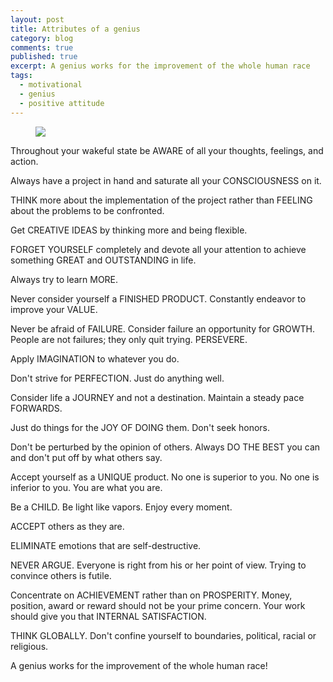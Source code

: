 ```yaml
---
layout: post
title: Attributes of a genius
category: blog
comments: true
published: true
excerpt: A genius works for the improvement of the whole human race
tags:
  - motivational
  - genius
  - positive attitude
---
```


<figure>
  <img src="{{ site.url }}/images/blog/attributes-of-a-genius.jpg">
  <figcaption></figcaption>
</figure>

Throughout your wakeful state be AWARE of all your thoughts, feelings, and action.

Always have a project in hand and saturate all your CONSCIOUSNESS on it.

THINK more about the implementation of the project rather than FEELING about the problems to be confronted.

Get CREATIVE IDEAS by thinking more and being flexible.

FORGET YOURSELF completely and devote all your attention to achieve something GREAT and OUTSTANDING in life.

Always try to learn MORE.

Never consider yourself a FINISHED PRODUCT. Constantly endeavor to improve your VALUE.

Never be afraid of FAILURE. Consider failure an opportunity for GROWTH. People are not failures; they only quit trying. PERSEVERE.

Apply IMAGINATION to whatever you do.

Don't strive for PERFECTION. Just do anything well.

Consider life a JOURNEY and not a destination. Maintain a steady pace FORWARDS.

Just do things for the JOY OF DOING them. Don't seek honors.

Don't be perturbed by the opinion of others. Always DO THE BEST you can and don't put off by what others say.

Accept yourself as a UNIQUE product. No one is superior to you. No one is inferior to you. You are what you are.

Be a CHILD. Be light like vapors. Enjoy every moment.

ACCEPT others as they are.

ELIMINATE emotions that are self-destructive.

NEVER ARGUE. Everyone is right from his or her point of view. Trying to convince others is futile.

Concentrate on ACHIEVEMENT rather than on PROSPERITY. Money, position, award or reward should not be your prime concern. Your work should give you that INTERNAL SATISFACTION.

THINK GLOBALLY. Don't confine yourself to boundaries, political, racial or religious.

A genius works for the improvement of the whole human race!
